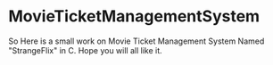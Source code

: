 # MovieTicketManagementSystem
So Here is a small work on Movie Ticket Management System Named "StrangeFlix" in C. Hope you will all like it.
